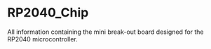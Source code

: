 # RP2040_Chip
All information containing the mini break-out board designed for the RP2040 microcontroller.
